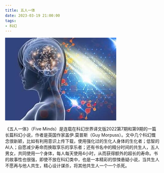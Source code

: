 ```yaml
---
title: 五人一体
date: 2023-03-19 21:00:00
tags: 
- 科幻
---
```


![](/images/202303192100.jpg)

《五人一体》（Five Minds）是连载在科幻世界译文版2022第7期和第9期的一篇长篇科幻小说，作者是英国作家盖伊.莫普斯（Guy Morpuss）。文中几个科幻慨念很新颖，比如有利用意识上传下载，使用强化过的生化人身体的生化者；低智的AI人；自愿减少寿命而换取享乐的享乐者；还有书名中的精分时间的共生人，五人男女，共同使用一个身体，每人每天使用4小时，从而获得额外的超长的寿命。书的故事性也很强，即使不放在科幻类中，也是一本精彩的惊悚悬疑小说，当共生人不愿再与他人共生，精心设计谋杀，将其他共生人一个一个杀死。

